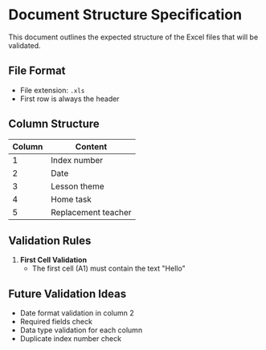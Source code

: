 # Document Structure Specification

This document outlines the expected structure of the Excel files that will be validated.

## File Format
- File extension: `.xls`
- First row is always the header

## Column Structure

| Column | Content |
|--------|---------|
| 1      | Index number |
| 2      | Date |
| 3      | Lesson theme |
| 4      | Home task |
| 5      | Replacement teacher |

## Validation Rules

1. **First Cell Validation**
   - The first cell (A1) must contain the text "Hello"

## Future Validation Ideas
- Date format validation in column 2
- Required fields check
- Data type validation for each column
- Duplicate index number check
